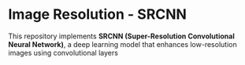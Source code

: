 # Image Resolution - SRCNN
This repository implements **SRCNN (Super-Resolution Convolutional Neural Network)**, a deep learning model that enhances low-resolution images using convolutional layers

